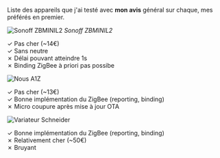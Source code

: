 Liste des appareils que j'ai testé avec **mon avis** général sur chaque, mes préférés en premier.

![Sonoff ZBMINIL2](https://www.zigbee2mqtt.io/images/devices/ZBMINIL2.png)
_Sonoff ZBMINIL2_

✓ Pas cher (~14€)  
✓ Sans neutre  
✗ Délai pouvant atteindre 1s  
✗ Binding ZigBee à priori pas possibe  

![Nous A1Z](https://www.zigbee2mqtt.io/images/devices/A1Z.png)

✓ Pas cher (~13€)  
✓ Bonne implémentation du ZigBee (reporting, binding)  
✗ Micro coupure après mise à jour OTA

![Variateur Schneider](https://www.zigbee2mqtt.io/images/devices/WDE002334.png)

✓ Bonne implémentation du ZigBee (reporting, binding)  
✗ Relativement cher (~50€)  
✗ Bruyant
